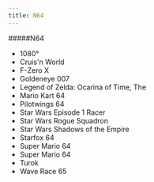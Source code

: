 ```yaml
---
title: N64
---
```


#####N64

* 1080°
* Cruis'n World
* F-Zero X
* Goldeneye 007
* Legend of Zelda: Ocarina of Time, The
* Mario Kart 64
* Pilotwings 64
* Star Wars Episode 1 Racer
* Star Wars Rogue Squadron
* Star Wars Shadows of the Empire
* Starfox 64
* Super Mario 64
* Super Mario 64
* Turok
* Wave Race 65
